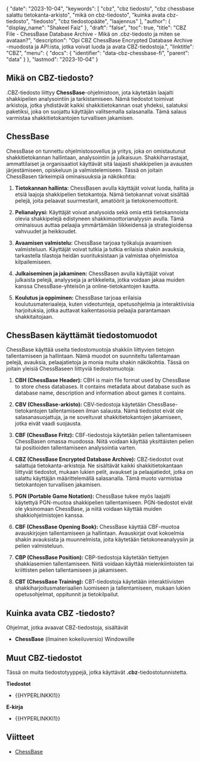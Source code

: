 {
  "date": "2023-10-04",
  "keywords": [
"cbz",
"cbz tiedosto",
"cbz chessbase salattu tietokanta-arkisto",
"mikä on cbz-tiedosto",
"kuinka avata cbz-tiedosto",
"tiedosto",
"cbz tiedostopääte",
"laajennus"
],
  "author": {
    "display_name": "Shakeel Faiz"
},
  "draft": "false",
  "toc": true,
  "title": "CBZ File - ChessBase Database Archive - Mikä on .cbz-tiedosto ja miten se avataan?",
  "description": "Opi CBZ ChessBase Encrypted Database Archive -muodosta ja API:ista, jotka voivat luoda ja avata CBZ-tiedostoja.",
  "linktitle": "CBZ",
  "menu": {
    "docs": {
      "identifier": "data-cbz-chessbase-fi",
      "parent": "data"
}
},
  "lastmod": "2023-10-04"
}

## Mikä on CBZ-tiedosto?

.CBZ-tiedosto liittyy **ChessBase**-ohjelmistoon, jota käytetään laajalti shakkipelien analysointiin ja tarkistamiseen. Nämä tiedostot toimivat arkistoja, jotka yhdistävät kaikki shakkitietokannan osat yhdeksi, salatuksi paketiksi, joka on suojattu käyttäjän valitsemalla salasanalla. Tämä salaus varmistaa shakkitietokantojen turvallisen jakamisen.

## ChessBase

ChessBase on tunnettu ohjelmistosovellus ja yritys, joka on omistautunut shakkitietokannan hallintaan, analysointiin ja julkaisuun. Shakkiharrastajat, ammattilaiset ja organisaatiot käyttävät sitä laajasti shakkipelien ja avausten järjestämiseen, opiskeluun ja valmistelemiseen. Tässä on joitain ChessBasen tärkeimpiä ominaisuuksia ja näkökohtia:

1.  **Tietokannan hallinta:** ChessBasen avulla käyttäjät voivat luoda, hallita ja etsiä laajoja shakkipelien tietokantoja. Nämä tietokannat voivat sisältää pelejä, joita pelaavat suurmestarit, amatöörit ja tietokonemoottorit.
    
2.  **Pelianalyysi:** Käyttäjät voivat analysoida sekä omia että tietokannoista olevia shakkipelejä edistyneen shakkimoottorianalyysin avulla. Tämä ominaisuus auttaa pelaajia ymmärtämään liikkeidensä ja strategioidensa vahvuudet ja heikkoudet.
    
3.  **Avaamisen valmistelu:** ChessBase tarjoaa työkaluja avaamisen valmisteluun. Käyttäjät voivat tutkia ja tutkia erilaisia shakin avauksia, tarkastella tilastoja heidän suorituksistaan ja valmistaa ohjelmistoa kilpailemiseen.
    
4.  **Julkaiseminen ja jakaminen:** ChessBasen avulla käyttäjät voivat julkaista pelejä, analyyseja ja artikkeleita, jotka voidaan jakaa muiden kanssa ChessBase-yhteisön ja online-tietokantojen kautta.
    
5.  **Koulutus ja oppiminen:** ChessBase tarjoaa erilaisia koulutusmateriaaleja, kuten videotunteja, opetusohjelmia ja interaktiivisia harjoituksia, jotka auttavat kaikentasoisia pelaajia parantamaan shakkitaitojaan.

## ChessBasen käyttämät tiedostomuodot

ChessBase käyttää useita tiedostomuotoja shakkiin liittyvien tietojen tallentamiseen ja hallintaan. Nämä muodot on suunniteltu tallentamaan pelejä, avauksia, pelaajatietoja ja monia muita shakin näkökohtia. Tässä on joitain yleisiä ChessBaseen liittyviä tiedostomuotoja:

1.  **CBH (ChessBase Header):** CBH is main file format used by ChessBase to store chess databases. It contains metadata about database such as database name, description and information about games it contains.
    
2.  **CBV (ChessBase-arkisto):** CBV-tiedostoja käytetään ChessBase-tietokantojen tallentamiseen ilman salausta. Nämä tiedostot eivät ole salasanasuojattuja, ja ne soveltuvat shakkitietokantojen jakamiseen, jotka eivät vaadi suojausta.
    
3.  **CBF (ChessBase Fritz):** CBF-tiedostoja käytetään pelien tallentamiseen ChessBasen omassa muodossa. Niitä voidaan käyttää yksittäisten pelien tai positioiden tallentamiseen analysointia varten.
    
4.  **CBZ (ChessBase Encrypted Database Archive):** CBZ-tiedostot ovat salattuja tietokanta-arkistoja. Ne sisältävät kaikki shakkitietokantaan liittyvät tiedostot, mukaan lukien pelit, avaukset ja pelaajatiedot, jotka on salattu käyttäjän määrittelemällä salasanalla. Tämä muoto varmistaa tietokantojen turvallisen jakamisen.
    
5.  **PGN (Portable Game Notation):** ChessBase tukee myös laajalti käytettyä PGN-muotoa shakkipelien tallentamiseen. PGN-tiedostot eivät ole yksinomaan ChessBase, ja niitä voidaan käyttää muiden shakkiohjelmistojen kanssa.
    
6.  **CBF (ChessBase Opening Book):** ChessBase käyttää CBF-muotoa avauskirjojen tallentamiseen ja hallintaan. Avauskirjat ovat kokoelmia shakin avauksista ja muunnelmista, joita käytetään tietokoneanalyysiin ja pelien valmisteluun.
    
7.  **CBP (ChessBase Position):** CBP-tiedostoja käytetään tiettyjen shakkiasemien tallentamiseen. Niitä voidaan käyttää mielenkiintoisten tai kriittisten pelien tallentamiseen ja jakamiseen.
    
8.  **CBT (ChessBase Training):** CBT-tiedostoja käytetään interaktiivisten shakkiharjoitusmateriaalien luomiseen ja tallentamiseen, mukaan lukien opetusohjelmat, oppitunnit ja tietokilpailut.
    
## Kuinka avata CBZ -tiedosto?

Ohjelmat, jotka avaavat CBZ-tiedostoja, sisältävät

- **ChessBase** (ilmainen kokeiluversio) Windowsille

## Muut CBZ-tiedostot

Tässä on muita tiedostotyyppejä, jotka käyttävät **.cbz**-tiedostotunnistetta.

**Tiedostot**
- {{HYPERLINKKI1}}

**E-kirja**
- {{HYPERLINKKI1}}

## Viitteet
* [ChessBase](https://en.wikipedia.org/wiki/ChessBase)


